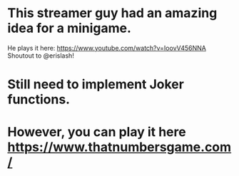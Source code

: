 # This streamer guy had an amazing idea for a minigame.

He plays it here: https://www.youtube.com/watch?v=IoovV456NNA
Shoutout to @erislash!

# Still need to implement Joker functions.

# However, you can play it here https://www.thatnumbersgame.com/
